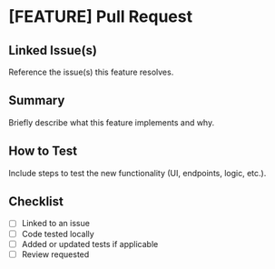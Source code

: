 # [FEATURE] Pull Request

## Linked Issue(s)
Reference the issue(s) this feature resolves. 
<!-- Use keywords for auto-closing (e.g., Fixes #123). -->

## Summary
Briefly describe what this feature implements and why.

## How to Test
Include steps to test the new functionality (UI, endpoints, logic, etc.).

## Checklist
- [ ] Linked to an issue
- [ ] Code tested locally
- [ ] Added or updated tests if applicable
- [ ] Review requested
